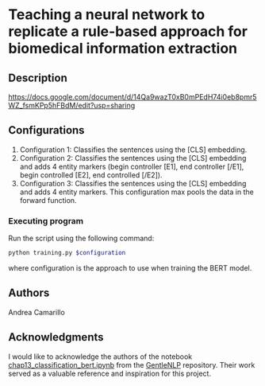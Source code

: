 # Teaching a neural network to replicate a rule-based approach for biomedical information extraction

## Description
https://docs.google.com/document/d/14Qa9wazT0xB0mPEdH74i0eb8pmr5WZ_fsmKPp5hFBdM/edit?usp=sharing

## Configurations

1. Configuration 1: Classifies the sentences using the [CLS] embedding.
2. Configuration 2: Classifies the sentences using the [CLS] embedding and adds 4 entity markers (begin controller [E1], end controller [/E1], begin controlled [E2], end controlled [/E2]).
3. Configuration 3: Classifies the sentences using the [CLS] embedding and adds 4 entity markers. This configuration max pools the data in the forward function.

### Executing program

Run the script using the following command:

```bash
python training.py $configuration
```

where configuration is the approach to use when training the BERT model.



## Authors

Andrea Camarillo


## Acknowledgments
I would like to acknowledge the authors of the notebook [chap13_classification_bert.ipynb](https://github.com/clulab/gentlenlp/blob/main/notebooks/chap13_classification_bert.ipynb) from the [GentleNLP](https://github.com/clulab/gentlenlp) repository. Their work served as a valuable reference and inspiration for this project.
